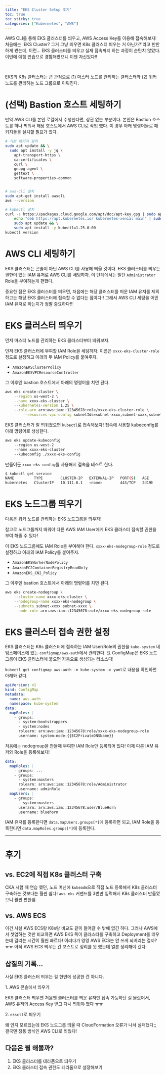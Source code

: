 ```yaml
---
title: "EKS Cluster Setup 후기"
toc: true
toc_sticky: true
categories: ["Kubernetes", "AWS"]
---
```


AWS CLI를 통해 EKS 클러스터를 띄우고, AWS Access Key를 이용해 접속해보자! 처음에는 'EKS Cluster? 그거 그냥 띄우면 K8s 클러스터 띄우는 거 아닌가?'라고 만만하게 봤는데, 이런... EKS 클러스터를 띄우고 실제 접속까지 하는 과정이 순탄치 않았다. 이번에 예행 연습으로 경험해봤으니 이젠 자신있다!!

<br/>

EKS의 K8s 클러스터는 큰 관점으로 (1) 마스터 노드를 관리하는 클러스터와 (2) 워커 노드를 관리하는 노드 그룹으로 이뤄진다.

# (선택) Bastion 호스트 세팅하기

만약 AWS CLI를 본인 로컬에서 수행한다면, 상관 없는 부분이다. 본인은 Bastion 호스트를 하나 띄워서 해당 호스트에서 AWS CLI로 작업 했다. 이 경우 아래 명령어들로 패키지들을 설치할 필요가 있다.

```bash
# 기본 패키지 설치
sudo apt update && \
  sudo apt install -y jq \
    apt-transport-https \
    ca-certificates \
    curl \
    gnupg-agent \
    gettext \
    software-properties-common


# aws-cli 설치
sudo apt-get install awscli
aws --version

# kubectl 설치
curl -s https://packages.cloud.google.com/apt/doc/apt-key.gpg | sudo apt-key add - && \
    echo "deb https://apt.kubernetes.io/ kubernetes-xenial main" | sudo tee -a /etc/apt/sources.list.d/kubernetes.list && \
    sudo apt update && \
    sudo apt install -y kubectl=1.25.0-00
kubectl version
```

# AWS CLI 세팅하기

EKS 클러스터는 콘솔이 아닌 AWS CLI를 사용해 띄울 것이다. EKS 클러스터를 띄우는 권한이 있는 IAM 유저로 AWS CLI를 세팅하자. 이 단계에서는 일단 `Administrator` Role을 부여하는게 편했다.

중요한 점은 EKS 클러스터를 띄우면, 처음에는 해당 클러스터를 띄운 IAM 유저를 제외하고는 해당 EKS 클러스터에 접속할 수 없다는 점이다!! 그래서 AWS CLI 세팅을 어떤 IAM 유저로 하는지가 정말 중요하다!!!

# EKS 클러스터 띄우기

먼저 마스터 노드를 관리하는 EKS 클러스터부터 띄워보자.

먼저 EKS 클러스터에 부여할 IAM Role을 세팅하자. 이름은 `xxxx-eks-cluster-role` 정도로 설정하고 아래의 두 IAM Policy를 붙여주자.

- `AmazonEKSClusterPolicy`
- `AmazonEKSVPCResourceController`

그 이후엔 bastion 호스트에서 아래의 명령어를 치면 된다.

```bash
aws eks create-cluster \
	--region us-west-2 \
	--name xxxx-eks-cluster \
	--kubernetes-version 1.25 \
	--role-arn arn:aws:iam::12345678:role/xxxx-eks-cluster-role \
        --resources-vpc-config subnetIds=subnet-xxxx,subnet-xxxx,subnet-xxxx,subnet-xxxx
```

EKS 클러스터가 잘 띄워졌으면 `kubectl`로 접속해보자! 접속에 사용할 kubeconfig를 아래 명령어로 생성한다.

```bash
aws eks update-kubeconfig
	--region us-west-2
	--name xxxx-eks-cluster
	--kubeconfig ./xxxx-eks-config
```

만들어둔 `xxxx-eks-config`를 사용해서 접속을 테스트 한다.

```bash
$ kubectl get service
NAME         TYPE        CLUSTER-IP   EXTERNAL-IP   PORT(S)   AGE
kubernetes   ClusterIP   10.111.0.1   <none>        443/TCP   2d19h
```

# EKS 노드그룹 띄우기

다음은 워커 노드를 관리하는 EKS 노드그룹을 띄우자!

<div class="notice" markdown="1">

참고로 노드그룹까지 띄워야 다른 AWS IAM User에게 EKS 클러스터 접속할 권한을 부여 해줄 수 있다!

</div>

이 EKS 노드그룹에도 IAM Role을 부여해야 한다. `xxxx-eks-nodegroup-role` 정도로 설정하고 아래의 IAM Policy를 붙여주자.

- `AmazonEKSWorkerNodePolicy`
- `AmazonEC2ContainerRegistryReadOnly`
- `AmazonEKS_CNI_Policy`

그 이후엔 bastion 호스트에서 아래의 명령어를 치면 된다.

```bash
aws eks create-nodegroup \
	--cluster-name xxxx-eks-cluster \
	--nodegroup-name xxxx-eks-nodegroup \
	--subnets subnet-xxxx subnet-xxxx \
	--node-role arn:aws:iam::12345678:role/xxxx-eks-nodegroup-role
```

# EKS 클러스터 접속 권한 설정

EKS 클러스터는 K8s 클러스터에 접속하는 IAM User/Role의 권한을 `kube-system` 네임스페이스에 있는 `configmap/aws-auth`에서 관리한다. 요 ConfigMap은 EKS 노드그룹이 EKS 클러스터에 붙으면 자동으로 생성되는 리소스다!

`kubectl get configmap aws-auth -n kube-system -o yaml`로 내용을 확인하면 아래와 같다.

```yaml
apiVersion: v1
kind: ConfigMap
metadata:
  name: aws-auth
  namespace: kube-system
data:
  mapRoles: |
    - groups:
      - system:bootstrappers
      - system:nodes
      rolearn: arn:aws:iam::12345678:role/xxxx-eks-nodegroup-role
      username: system:node:{{EC2PrivateDNSName}}
```

처음에는 nodegroup을 만들때 부여한 IAM Role만 등록되어 있다! 이제 다른 IAM 유저와 Role을 등록해보자!

```yaml
data:
  mapRoles: |
    - groups: ...
    - groups:
      - system:masters
      rolearn: arn:aws:iam::12345678:role/Administrator
      username: adminRole
  mapUsers: |
    - groups:
      - system:masters
      userarn: arn:aws:iam::12345678:user/BlueHorn
      username: bluehorn
```

IAM 유저를 등록한다면 `data.mapUsers.groups[*]`에 등록하면 되고, IAM Role을 등록한다면 `data.mapRoles.groups[*]`에 등록한다.

<hr/>

# 후기

## vs. EC2에 직접 K8s 클러스터 구축

CKA 시험 때 연습 했던, 노드 머신에 `kubeadm`으로 직접 노드 등록해서 K8s 클러스터 구축하는 것보다는 훨씬 쉽다! `aws eks` 커맨드를 3번만 입력해서 K8s 클러스터 만들었으니 훨씬 편한셈.

## vs. AWS ECS

이건 사실 AWS ECS랑 K8s랑 비교도 같이 들어갈 수 밖에 없긴 하다. 그러나 AWS에서 셋업하는 것만 비교하면 AWS EKS 쪽이 클러스터를 구축하고 Deployment를 띄우는데 걸리는 시간이 훨씬 빠르다! 이러다가 영영 AWS ECS는 안 쓰게 되버리는 걸까? ㅠㅠ 아직 AWS ECS 띄우는 건 포스트로 정리를 못 했는데 얼른 정리해야 겠다.

## 삽질의 기록...

사실 EKS 클러스터 띄우는 걸 한번에 성공한 건 아니다.

<div markdown="1" style="margin-bottom: 14px">

1\. AWS 콘솔에서 띄우기

EKS 클러스터 띄우면 처음엔 클러스터를 띄운 유저만 접속 가능하단 걸 몰랐어서, AWS 유저의 Access Key 받고 다시 띄워야 했다 ㅠㅠ

</div>

<div markdown="1" style="margin-bottom: 14px">

2\. `eksctl`로 띄우기

왜 인지 모르겠는데 EKS 노드그룹 띄울 때 CloudFormation 오류가 나서 실패했다;; 결국엔 정통 방식인 AWS CLI로 띄웠다!

</div>

## 다음은 뭘 해볼까?

1. EKS 클러스터를 테라폼으로 띄우기
2. EKS 클러스터 접속 권한도 테라폼으로 설정해보기
